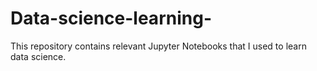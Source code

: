 # Data-science-learning-
This repository contains relevant Jupyter Notebooks that I used to learn data science.
